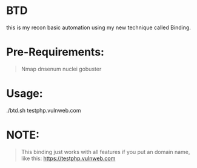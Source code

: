# BTD
this is my recon basic automation using my new technique called Binding.
# Pre-Requirements:
  >Nmap
  >dnsenum
  >nuclei
  >gobuster
# Usage: 
./btd.sh testphp.vulnweb.com
# NOTE:
  > This binding just works with all 
  > features if you put an domain name, 
  > like this:
      https://testphp.vulnweb.com
